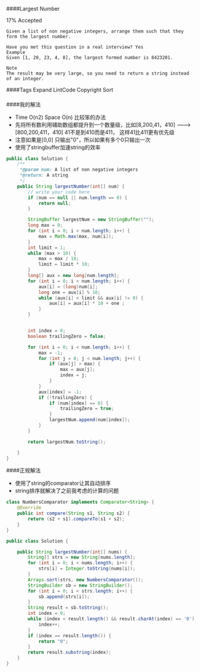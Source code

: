 ####Largest Number

17% Accepted

	Given a list of non negative integers, arrange them such that they form the largest number.

	Have you met this question in a real interview? Yes
	Example
	Given [1, 20, 23, 4, 8], the largest formed number is 8423201.

	Note
	The result may be very large, so you need to return a string instead of an integer.

####Tags Expand
LintCode Copyright Sort


####



####我的解法
- Time O(n2) Space O(n) 比较笨的办法
- 先将所有数利用辅助数组都提升到一个数量级，比如[8,200,41，410] ---> [800,200,411，410] 41不是到410而是411， 这样41比411更有优先级
- 注意如果是[0,0] 只输出"0"，所以如果有多个0只输出一次
- 使用了stringbuffer加速string的效率

```java
public class Solution {
    /**
     *@param num: A list of non negative integers
     *@return: A string
     */
    public String largestNumber(int[] num) {
        // write your code here
        if (num == null || num.length == 0) {
            return null;
        }

        StringBuffer largestNum = new StringBuffer("");
        long max = 0;
        for (int i = 0; i < num.length; i++) {
            max = Math.max(max, num[i]);
        }
        int limit = 1;
        while (max > 10) {
            max = max / 10;
            limit = limit * 10;
        }
        long[] aux = new long[num.length];
        for (int i = 0; i < num.length; i++) {
            aux[i] = (long)num[i];
            long one = aux[i] % 10;
            while (aux[i] < limit && aux[i] != 0) {
                aux[i] = aux[i] * 10 + one ;
            }
        }


        int index = 0;
        boolean trailingZero = false;

        for (int i = 0; i < num.length; i++) {
            max = -1;
            for (int j = 0; j < num.length; j++) {
                if (aux[j] > max) {
                    max = aux[j];
                    index = j;
                }
            }
            aux[index] = -1;
            if (!trailingZero) {
                if (num[index] == 0) {
                    trailingZero = true;
                }
                largestNum.append(num[index]);
            }
        }

        return largestNum.toString();

    }
}

```

####正规解法
- 使用了string的comparator让其自动排序
- string排序就解决了之前我考虑的计算的问题

```java
class NumbersComparator implements Comparator<String> {
	@Override
	public int compare(String s1, String s2) {
		return (s2 + s1).compareTo(s1 + s2);
	}
}

public class Solution {

    public String largestNumber(int[] nums) {
        String[] strs = new String[nums.length];
        for (int i = 0; i < nums.length; i++) {
            strs[i] = Integer.toString(nums[i]);
        }
        Arrays.sort(strs, new NumbersComparator());
        StringBuilder sb = new StringBuilder();
        for (int i = 0; i < strs.length; i++) {
            sb.append(strs[i]);
        }
        String result = sb.toString();
        int index = 0;
        while (index < result.length() && result.charAt(index) == '0') {
            index++;
        }
        if (index == result.length()) {
            return "0";
        }
        return result.substring(index);
    }
}
```
